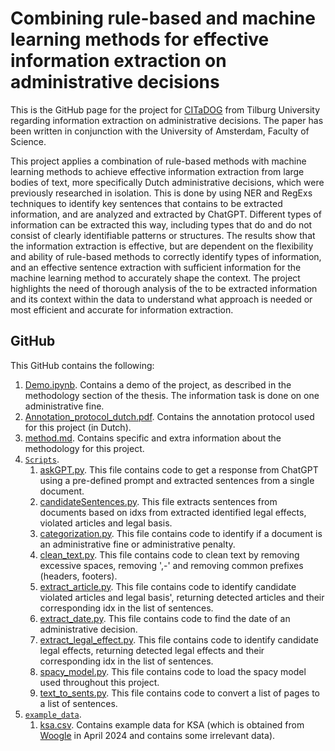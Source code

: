 # Combining rule-based and machine learning methods for effective information extraction on administrative decisions  

This is the GitHub page for the project for [CITaDOG](https://www.tilburguniversity.edu/about/digital-sciences-society/projects/case-inclusive-transparency) from Tilburg University regarding information extraction on administrative decisions. The paper has been written in conjunction with the University of Amsterdam, Faculty of Science. 

This project applies a combination of rule-based methods with machine learning methods to achieve effective information extraction from large bodies of text, more specifically Dutch administrative decisions, which were previously researched in isolation. This is done by using NER and RegExs techniques to identify key sentences that contains to be extracted information, and are analyzed and extracted by ChatGPT. Different types of information can be extracted this way, including types that do and do not consist of clearly identifiable patterns or structures. The results show that the information extraction is effective, but are dependent on the flexibility and ability of rule-based methods to correctly identify types of information, and an effective sentence extraction with sufficient information for the machine learning method to accurately shape the context. The project highlights the need of thorough analysis of the to be extracted information and its context within the data to understand what approach is needed or most efficient and accurate for information extraction.

## GitHub

This GitHub contains the following:

1) [Demo.ipynb](https://github.com/Harry-Nan/IE-administrative-decisions/blob/main/demo.ipynb). Contains a demo of the project, as described in the methodology section of the thesis. The information task is done on one administrative fine.
2) [Annotation_protocol_dutch.pdf](https://github.com/Harry-Nan/IE-administrative-decisions/blob/main/Annotation_protocol_dutch.pdf). Contains the annotation protocol used for this project (in Dutch).
3) [method.md](https://github.com/Harry-Nan/IE-administrative-decisions/blob/main/method.md). Contains specific and extra information about the methodology for this project.
4) [`Scripts`](./scripts).
    1) [askGPT.py](https://github.com/Harry-Nan/IE-administrative-decisions/blob/main/scripts/askGPT.py). This file contains code to get a response from ChatGPT using a pre-defined prompt and extracted sentences from a single document.
    2) [candidateSentences.py](https://github.com/Harry-Nan/IE-administrative-decisions/blob/main/scripts/candidateSentences.py). This file extracts sentences from documents based on idxs from extracted identified legal effects, violated articles and legal basis.
    3) [categorization.py](https://github.com/Harry-Nan/IE-administrative-decisions/blob/main/scripts/categorization.py). This file contains code to identify if a document is an administrative fine or administrative penalty.
    4) [clean_text.py](https://github.com/Harry-Nan/IE-administrative-decisions/blob/main/scripts/clean_text.py). This file contains code to clean text by removing excessive spaces, removing ',-' and removing common prefixes (headers, footers).
    5) [extract_article.py](https://github.com/Harry-Nan/IE-administrative-decisions/blob/main/scripts/extract_article.py). This file contains code to identify candidate violated articles and legal basis', returning detected articles and their corresponding idx in the list of sentences.
    6) [extract_date.py](https://github.com/Harry-Nan/IE-administrative-decisions/blob/main/scripts/extract_date.py). This file contains code to find the date of an administrative decision.
    7) [extract_legal_effect.py](https://github.com/Harry-Nan/IE-administrative-decisions/blob/main/scripts/extract_legal_effect.py). This file contains code to identify candidate legal effects, returning detected legal effects and their corresponding idx in the list of sentences.
    8) [spacy_model.py](https://github.com/Harry-Nan/IE-administrative-decisions/blob/main/scripts/spacy_model.py). This file contains code to load the spacy model used throughout this project.
    9) [text_to_sents.py](https://github.com/Harry-Nan/IE-administrative-decisions/blob/main/scripts/text_to_sents.py). This file contains code to convert a list of pages to a list of sentences.
5) [`example_data`](./example_data).
    1) [ksa.csv](https://github.com/Harry-Nan/IE-administrative-decisions/blob/main/example_data/KSA.csv). Contains example data for KSA (which is obtained from [Woogle](https://woogle.wooverheid.nl/search?publisher=zb000182&page=1&country=nl) in April 2024 and contains some irrelevant data).
   




